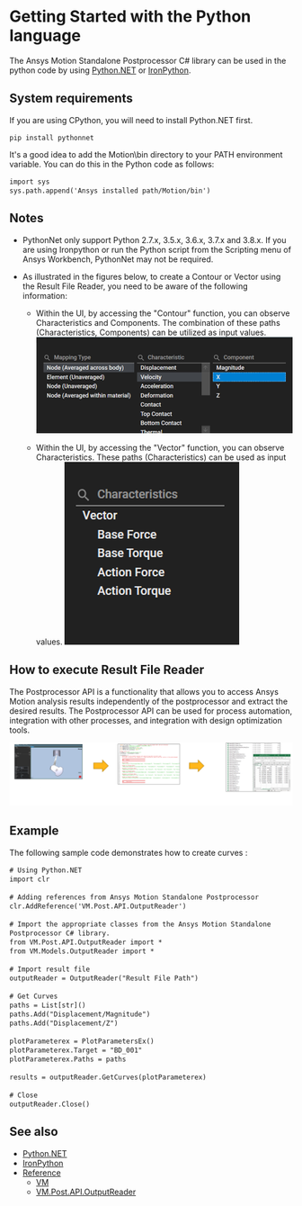 # Getting Started with the Python language

The Ansys Motion Standalone Postprocessor C# library can be used in the python code by using [Python.NET](https://pythonnet.github.io/) or [IronPython](https://ironpython.net/).

## System requirements

If you are using CPython, you will need to install Python.NET first.

```
pip install pythonnet
```

It's a good idea to add the Motion\bin directory to your PATH environment variable. You can do this in the Python code as follows:

```
import sys
sys.path.append('Ansys installed path/Motion/bin')
```

## Notes

* PythonNet only support Python 2.7.x, 3.5.x, 3.6.x, 3.7.x and 3.8.x. If you are using Ironpython or run the Python script from the Scripting menu of Ansys Workbench, PythonNet may not be required.

* As illustrated in the figures below, to create a Contour or Vector using the Result File Reader, you need to be aware of the following information:
  * Within the UI, by accessing the "Contour" function, you can observe Characteristics and Components. The combination of these paths (Characteristics, Components) can be utilized as input values.
![Contour](images/Example_Contour_For_ResultFileReader.png)

  * Within the UI, by accessing the "Vector" function, you can observe Characteristics. These paths (Characteristics) can be used as input values.
![Vector](images/Example_Vector_For_ResultFileReader.png)

## How to execute Result File Reader

The Postprocessor API is a functionality that allows you to access Ansys Motion analysis results independently of the postprocessor and extract the desired results. The Postprocessor API can be used for process automation, integration with other processes, and integration with design optimization tools.

![ResultFileReader](images/getting_started_resultfilereader.png)

## Example

The following sample code demonstrates how to create curves :

```
# Using Python.NET
import clr

# Adding references from Ansys Motion Standalone Postprocessor
clr.AddReference('VM.Post.API.OutputReader') 

# Import the appropriate classes from the Ansys Motion Standalone Postprocessor C# library.
from VM.Post.API.OutputReader import *
from VM.Models.OutputReader import *

# Import result file
outputReader = OutputReader("Result File Path")

# Get Curves
paths = List[str]() 
paths.Add("Displacement/Magnitude")
paths.Add("Displacement/Z")

plotParameterex = PlotParametersEx()
plotParameterex.Target = "BD_001"
plotParameterex.Paths = paths

results = outputReader.GetCurves(plotParameterex)

# Close
outputReader.Close()
```

## See also

* [Python.NET](https://pythonnet.github.io/)
* [IronPython](https://ironpython.net/)
* [Reference](lib/VM.md)
	* [VM](lib/VM.md)	 
	* [VM.Post.API.OutputReader](lib/VM.Post.API.OutputReader.md)